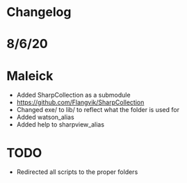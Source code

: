 # Changelog

# 8/6/20
# Maleick

- Added SharpCollection as a submodule
- https://github.com/Flangvik/SharpCollection
- Changed exe/ to lib/ to reflect what the folder is used for
- Added watson_alias
- Added help to sharpview_alias

# TODO
- Redirected all scripts to the proper folders


